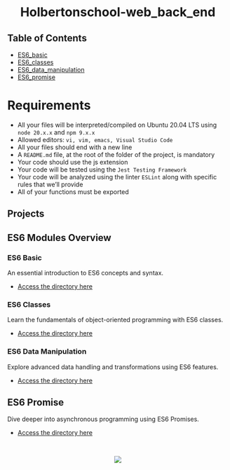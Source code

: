 <div align= "center">
  <h1>Holbertonschool-web_back_end</h1>
</div>

## Table of Contents

- [ES6_basic](#ES6_basic)
- [ES6_classes](#ES6_classes)
- [ES6_data_manipulation](#ES6_data_manipulation)
- [ES6_promise](#ES6_promise)



# Requirements
- All your files will be interpreted/compiled on Ubuntu 20.04 LTS using `node 20.x.x` and `npm 9.x.x`
- Allowed editors: `vi, vim, emacs, Visual Studio Code`
- All your files should end with a new line
- A `README.md` file, at the root of the folder of the project, is mandatory
- Your code should use the js extension
- Your code will be tested using the `Jest Testing Framework`
- Your code will be analyzed using the linter `ESLint` along with specific rules that we’ll provide
- All of your functions must be exported

## Projects

## ES6 Modules Overview

### ES6 Basic
An essential introduction to ES6 concepts and syntax.
- [Access the directory here](./ES6_basic)

### ES6 Classes
Learn the fundamentals of object-oriented programming with ES6 classes.
- [Access the directory here](./ES6_classes)

### ES6 Data Manipulation
Explore advanced data handling and transformations using ES6 features.
- [Access the directory here](./ES6_data_manipulation)

## ES6 Promise
Dive deeper into asynchronous programming using ES6 Promises.
- [Access the directory here](./ES6_promise)

<br>


<p align="center">
  <img src="https://i.imgur.com/J1oVLId.jpeg" name="logo Holberton"/>
</p>
